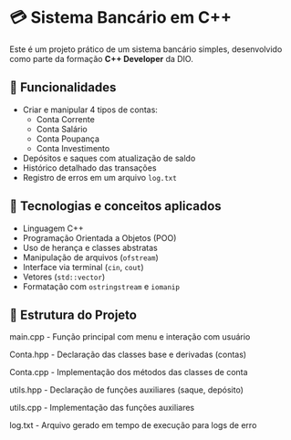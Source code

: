 # 💳 Sistema Bancário em C++

Este é um projeto prático de um sistema bancário simples, desenvolvido como parte da formação **C++ Developer** da DIO.

## 🚀 Funcionalidades

- Criar e manipular 4 tipos de contas:
  - Conta Corrente
  - Conta Salário
  - Conta Poupança
  - Conta Investimento
- Depósitos e saques com atualização de saldo
- Histórico detalhado das transações
- Registro de erros em um arquivo `log.txt`

## 📌 Tecnologias e conceitos aplicados

- Linguagem C++
- Programação Orientada a Objetos (POO)
- Uso de herança e classes abstratas
- Manipulação de arquivos (`ofstream`)
- Interface via terminal (`cin`, `cout`)
- Vetores (`std::vector`)
- Formatação com `ostringstream` e `iomanip`

## 📂 Estrutura do Projeto
main.cpp - Função principal com menu e interação com usuário

Conta.hpp - Declaração das classes base e derivadas (contas)

Conta.cpp - Implementação dos métodos das classes de conta

utils.hpp - Declaração de funções auxiliares (saque, depósito)

utils.cpp - Implementação das funções auxiliares

log.txt - Arquivo gerado em tempo de execução para logs de erro
